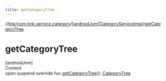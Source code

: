 ```yaml
---
title: getCategoryTree -
---
```

//[link](../../index.md)/[com.tink.service.category](../index.md)/[[androidJvm]CategoryServiceImpl](index.md)/[getCategoryTree](get-category-tree.md)



# getCategoryTree  
[androidJvm]  
Content  
open suspend override fun [getCategoryTree](get-category-tree.md)(): [CategoryTree](../../com.tink.model.category/[android-jvm]-category-tree/index.md)  



